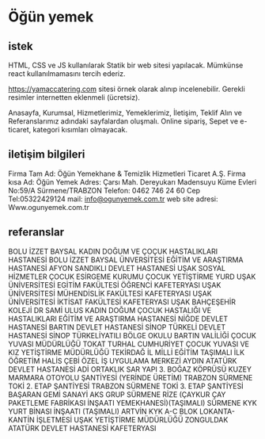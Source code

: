 # Öğün yemek


## istek

HTML, CSS ve JS kullanılarak Statik bir web sitesi yapılacak. Mümkünse react kullanılmamasını tercih ederiz.

https://yamaccatering.com sitesi örnek olarak alınıp incelenebilir. Gerekli resimler internetten eklenmeli (ücretsiz).


Anasayfa, Kurumsal, Hizmetlerimiz, Yemeklerimiz, İletişim, Teklif Alın ve Referanslarımız adındaki sayfalardan oluşmalı. Online sipariş, Sepet ve e-ticaret, kategori kısımları olmayacak.


## iletişim bilgileri

Firma Tam Ad: Öğün Yemekhane & Temizlik Hizmetleri Ticaret A.Ş.
Firma kısa Ad: Öğün Yemek
Adres: Çarsı Mah. Dereyukarı Madensuyu Küme Evleri No:59/A Sürmene/TRABZON
Telefon: 0462 746 24 60 
Cep Tel:05322429124 
mail: info@ogunyemek.com.tr
web site adresi: Www.ogunyemek.com.tr


## referanslar

BOLU İZZET BAYSAL KADIN DOĞUM VE ÇOÇUK HASTALIKLARI HASTANESİ
BOLU İZZET BAYSAL ÜNVERSİTESİ EĞİTİM VE ARAŞTIRMA HASTANESİ
AFYON SANDIKLI DEVLET HASTANESİ
UŞAK SOSYAL HİZMETLER ÇOCUK ESİRGEME KURUMU ÇOCUK YETİŞTİRME YURD
UŞAK ÜNİVERSİTESİ EGİTİM FAKÜLTESİ ÖĞRENCİ KAFETERYASI
UŞAK ÜNİVERSİTESİ MÜHENDİSLİK FAKÜLTESİ KAFETERYASI
UŞAK ÜNİVERSİTESİ İKTİSAT FAKÜLTESİ KAFETERYASI
UŞAK BAHÇEŞEHİR KOLEJİ
DR SAMİ ULUS KADIN DOĞUM ÇOCUK HASTALIĞI VE HASTALIKLARI EĞİTİM VE ARAŞTIRMA HASTANESİ
NİĞDE DEVLET HASTANESİ
BARTIN DEVLET HASTANESİ
SİNOP TÜRKELİ DEVLET HASTANESİ
SİNOP TÜRKELİYATILI BÖLGE OKULU
BARTIN VALİLİĞİ ÇOCUK YUVASI MÜDÜRLÜĞÜ
TOKAT TURHAL CUMHURİYET ÇOCUK YUVASI VE KIZ YETİŞTİRME MÜDÜRLÜĞÜ
TEKİRDAĞ İL MİLLİ EĞİTİM TAŞIMALI İLK ÖĞRETİM HALİS ÇEBİ ÖZEL İŞ UYGULAMA MERKEZİ
AYDIN ATATÜRK DEVLET HASTANESİ ADİ ORTAKLIK
SAR YAPI 3. BOĞAZ KÖPRÜSÜ KUZEY MARMARA OTOYOLU ŞANTİYESİ (YERİNDE ÜRETİM)
TRABZON SÜRMENE TOKİ 2. ETAP ŞANTİYESİ
TRABZON SÜRMENE TOKİ 3. ETAP ŞANTİYESİ
BAŞARAN GEMİ SANAYİ
AKS GRUP SÜRMENE
RİZE (ÇAYKUR ÇAY PAKETLEME FABRİKASI İNŞAATI YEMEKHANESİ)(TAŞIMALI)
SÜRMENE KYK YURT BİNASI İNŞAATI (TAŞIMALI)
ARTVİN KYK A-C BLOK LOKANTA-KANTİN İŞLETMESİ
UŞAK YETİŞTİRME MÜDÜRLÜĞÜ
ZONGULDAK ATATÜRK DEVLET HASTANESİ KAFETERYASI